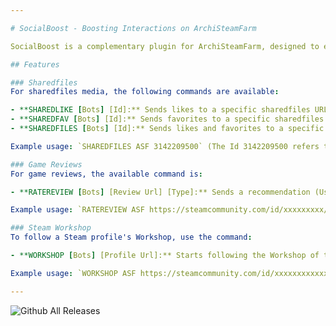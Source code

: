 ```yaml
---

# SocialBoost - Boosting Interactions on ArchiSteamFarm

SocialBoost is a complementary plugin for ArchiSteamFarm, designed to enhance interactions on Steam platform. This plugin provides features to boost the number of likes and favorites on images, guides, and various content types. It also enables user game reviews (Useful/Funny) and allows following players' Workshop, with more features to be added soon.

## Features

### Sharedfiles
For sharedfiles media, the following commands are available:

- **SHAREDLIKE [Bots] [Id]:** Sends likes to a specific sharedfiles URL.
- **SHAREDFAV [Bots] [Id]:** Sends favorites to a specific sharedfiles URL.
- **SHAREDFILES [Bots] [Id]:** Sends likes and favorites to a specific sharedfiles URL.

Example usage: `SHAREDFILES ASF 3142209500` (The Id 3142209500 refers to the end of the URL).

### Game Reviews
For game reviews, the available command is:

- **RATEREVIEW [Bots] [Review Url] [Type]:** Sends a recommendation (Useful or Funny) for a game review. Type 1 is for Useful, and type 2 is for Funny.

Example usage: `RATEREVIEW ASF https://steamcommunity.com/id/xxxxxxxxx/recommended/739630 1` (The URL refers to the game review, and 1 indicates a Useful recommendation).

### Steam Workshop
To follow a Steam profile's Workshop, use the command:

- **WORKSHOP [Bots] [Profile Url]:** Starts following the Workshop of this Steam profile. Limited accounts are compatible.

Example usage: `WORKSHOP ASF https://steamcommunity.com/id/xxxxxxxxxxxxxx` (The URL should be the same as used to visit the profile in the browser).

---
```

![Github All Releases](https://img.shields.io/github/downloads/TheRhanderson/:repo/socialboost-asf)
